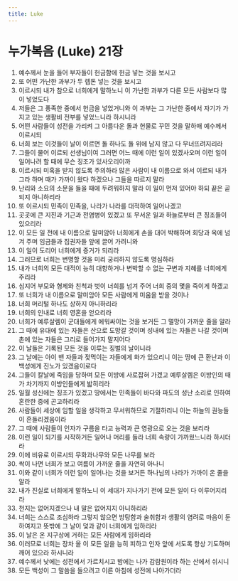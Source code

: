 ```yaml
---
title: Luke
---
```


# 누가복음 (Luke) 21장
1. 예수께서 눈을 들어 부자들이 헌금함에 헌금 넣는 것을 보시고
1. 또 어떤 가난한 과부가 두 렙돈 넣는 것을 보시고
1. 이르시되 내가 참으로 너희에게 말하노니 이 가난한 과부가 다른 모든 사람보다 많이 넣었도다
1. 저들은 그 풍족한 중에서 헌금을 넣었거니와 이 과부는 그 가난한 중에서 자기가 가지고 있는 생활비 전부를 넣었느니라 하시니라
1. 어떤 사람들이 성전을 가리켜 그 아름다운 돌과 헌물로 꾸민 것을 말하매 예수께서 이르시되
1. 너희 보는 이것들이 날이 이르면 돌 하나도 돌 위에 남지 않고 다 무너뜨려지리라
1. 그들이 물어 이르되 선생님이여 그러면 어느 때에 이런 일이 있겠사오며 이런 일이 일어나려 할 때에 무슨 징조가 있사오리이까
1. 이르시되 미혹을 받지 않도록 주의하라 많은 사람이 내 이름으로 와서 이르되 내가 그라 하며 때가 가까이 왔다 하겠으나 그들을 따르지 말라
1. 난리와 소요의 소문을 들을 때에 두려워하지 말라 이 일이 먼저 있어야 하되 끝은 곧 되지 아니하리라
1. 또 이르시되 민족이 민족을, 나라가 나라를 대적하여 일어나겠고
1. 곳곳에 큰 지진과 기근과 전염병이 있겠고 또 무서운 일과 하늘로부터 큰 징조들이 있으리라
1. 이 모든 일 전에 내 이름으로 말미암아 너희에게 손을 대어 박해하며 회당과 옥에 넘겨 주며 임금들과 집권자들 앞에 끌어 가려니와
1. 이 일이 도리어 너희에게 증거가 되리라
1. 그러므로 너희는 변명할 것을 미리 궁리하지 않도록 명심하라
1. 내가 너희의 모든 대적이 능히 대항하거나 변박할 수 없는 구변과 지혜를 너희에게 주리라
1. 심지어 부모와 형제와 친척과 벗이 너희를 넘겨 주어 너희 중의 몇을 죽이게 하겠고
1. 또 너희가 내 이름으로 말미암아 모든 사람에게 미움을 받을 것이나
1. 너희 머리털 하나도 상하지 아니하리라
1. 너희의 인내로 너희 영혼을 얻으리라
1. 너희가 예루살렘이 군대들에게 에워싸이는 것을 보거든 그 멸망이 가까운 줄을 알라
1. 그 때에 유대에 있는 자들은 산으로 도망갈 것이며 성내에 있는 자들은 나갈 것이며 촌에 있는 자들은 그리로 들어가지 말지어다
1. 이 날들은 기록된 모든 것을 이루는 징벌의 날이니라
1. 그 날에는 아이 밴 자들과 젖먹이는 자들에게 화가 있으리니 이는 땅에 큰 환난과 이 백성에게 진노가 있겠음이로다
1. 그들이 칼날에 죽임을 당하며 모든 이방에 사로잡혀 가겠고 예루살렘은 이방인의 때가 차기까지 이방인들에게 밟히리라
1. 일월 성신에는 징조가 있겠고 땅에서는 민족들이 바다와 파도의 성난 소리로 인하여 혼란한 중에 곤고하리라
1. 사람들이 세상에 임할 일을 생각하고 무서워하므로 기절하리니 이는 하늘의 권능들이 흔들리겠음이라
1. 그 때에 사람들이 인자가 구름을 타고 능력과 큰 영광으로 오는 것을 보리라
1. 이런 일이 되기를 시작하거든 일어나 머리를 들라 너희 속량이 가까웠느니라 하시더라
1. 이에 비유로 이르시되 무화과나무와 모든 나무를 보라
1. 싹이 나면 너희가 보고 여름이 가까운 줄을 자연히 아나니
1. 이와 같이 너희가 이런 일이 일어나는 것을 보거든 하나님의 나라가 가까이 온 줄을 알라
1. 내가 진실로 너희에게 말하노니 이 세대가 지나가기 전에 모든 일이 다 이루어지리라
1. 천지는 없어지겠으나 내 말은 없어지지 아니하리라
1. 너희는 스스로 조심하라 그렇지 않으면 방탕함과 술취함과 생활의 염려로 마음이 둔하여지고 뜻밖에 그 날이 덫과 같이 너희에게 임하리라
1. 이 날은 온 지구상에 거하는 모든 사람에게 임하리라
1. 이러므로 너희는 장차 올 이 모든 일을 능히 피하고 인자 앞에 서도록 항상 기도하며 깨어 있으라 하시니라
1. 예수께서 낮에는 성전에서 가르치시고 밤에는 나가 감람원이라 하는 산에서 쉬시니
1. 모든 백성이 그 말씀을 들으려고 이른 아침에 성전에 나아가더라